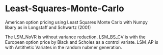 # Least-Squares-Monte-Carlo
American option pricing using Least Squares Monte Carlo with Numpy libary as in Longstaff and Schwartz (2001)

The LSM_NoVR is without variance reduction.
LSM_BS_CV is with the European option price by Black and Scholes as a control variate.
LSM_AP is with Antithetic Variates in the random nubmer generation.

